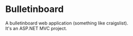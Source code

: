 # Bulletinboard  

A bulletinboard web application (something like craigslist).  
It's an ASP.NET MVC project.  

